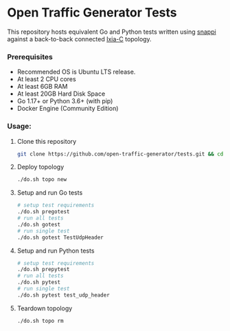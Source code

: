 # Open Traffic Generator Tests

This repository hosts equivalent Go and Python tests written using [snappi](https://github.com/open-traffic-generator/snappi) against a back-to-back connected [Ixia-C](https://github.com/open-traffic-generator/ixia-c) topology.


### Prerequisites

- Recommended OS is Ubuntu LTS release.
- At least 2 CPU cores
- At least 6GB RAM
- At least 20GB Hard Disk Space
- Go 1.17+ or Python 3.6+ (with pip)
- Docker Engine (Community Edition)

### Usage:

1. Clone this repository

    ```sh
    git clone https://github.com/open-traffic-generator/tests.git && cd tests
    ```

2. Deploy topology

    ```sh
    ./do.sh topo new
    ```

3. Setup and run Go tests

    ```sh
    # setup test requirements
    ./do.sh pregotest
    # run all tests
    ./do.sh gotest
    # run single test
    ./do.sh gotest TestUdpHeader
    ```

4. Setup and run Python tests

    ```sh
    # setup test requirements
    ./do.sh prepytest
    # run all tests
    ./do.sh pytest
    # run single test
    ./do.sh pytest test_udp_header
    ```

5. Teardown topology

    ```sh
    ./do.sh topo rm
    ```

